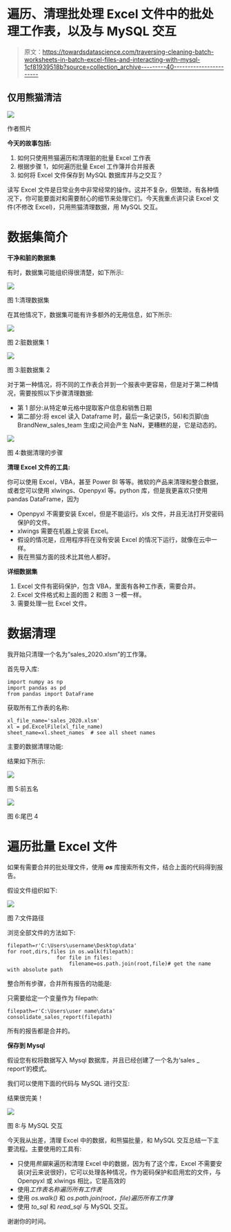 # 遍历、清理批处理 Excel 文件中的批处理工作表，以及与 MySQL 交互

> 原文：<https://towardsdatascience.com/traversing-cleaning-batch-worksheets-in-batch-excel-files-and-interacting-with-mysql-1cf81939518b?source=collection_archive---------40----------------------->

## 仅用熊猫清洁

![](img/e7e3304b54ae078ab966039fc900865a.png)

作者照片

**今天的故事包括:**

1.  如何只使用熊猫遍历和清理脏的批量 Excel 工作表
2.  根据步骤 1，如何遍历批量 Excel 工作簿并合并报表
3.  如何将 Excel 文件保存到 MySQL 数据库并与之交互？

读写 Excel 文件是日常业务中非常经常的操作。这并不复杂，但繁琐，有各种情况下，你可能要面对和需要耐心的细节来处理它们。今天我重点讲只读 Excel 文件(不修改 Excel)，只用熊猫清理数据，用 MySQL 交互。

# 数据集简介

**干净和脏的数据集**

有时，数据集可能组织得很清楚，如下所示:

![](img/463999539ec1e097c3550131b83e94a7.png)

图 1:清理数据集

在其他情况下，数据集可能有许多额外的无用信息，如下所示:

![](img/eb98fc5ad12ea88d76a7320c40862950.png)

图 2:脏数据集 1

![](img/90ebc1f9b2fa02cb76a1634a57548cbe.png)

图 3:脏数据集 2

对于第一种情况，将不同的工作表合并到一个报表中更容易，但是对于第二种情况，需要按照以下步骤清理数据:

*   第 1 部分:从特定单元格中提取客户信息和销售日期
*   第二部分:将 excel 读入 Dataframe 时，最后一条记录(5，56)和页脚(由 BrandNew_sales_team 生成)之间会产生 NaN，更糟糕的是，它是动态的。

![](img/f3945d2d8945e31799b6845f90ffdb04.png)

图 4:数据清理的步骤

**清理 Excel 文件的工具:**

你可以使用 Excel，VBA，甚至 Power BI 等等。微软的产品来清理和整合数据，或者您可以使用 xlwings、Openpyxl 等。python 库，但是我更喜欢只使用 pandas DataFrame，因为

*   Openpyxl 不需要安装 Excel，但是不能运行。xls 文件，并且无法打开受密码保护的文件。
*   xlwings 需要在机器上安装 Excel。
*   假设的情况是，应用程序将在没有安装 Excel 的情况下运行，就像在云中一样。
*   我在熊猫方面的技术比其他人都好。

**详细数据集**

1.  Excel 文件有密码保护，包含 VBA，里面有各种工作表，需要合并。
2.  Excel 文件格式和上面的图 2 和图 3 一模一样。
3.  需要处理一批 Excel 文件。

# **数据清理**

我开始只清理一个名为“sales_2020.xlsm”的工作簿。

首先导入库:

```
import numpy as np
import pandas as pd
from pandas import DataFrame
```

获取所有工作表的名称:

```
xl_file_name='sales_2020.xlsm'
xl = pd.ExcelFile(xl_file_name)
sheet_name=xl.sheet_names  # see all sheet names
```

主要的数据清理功能:

结果如下所示:

![](img/d7e89c1acfb5c3ec17e9aac597d45a80.png)

图 5:前五名

![](img/553caa51cc86e34b2941bb5df9fe312d.png)

图 6:尾巴 4

# **遍历批量 Excel 文件**

如果有需要合并的批处理文件，使用 ***os*** 库搜索所有文件，结合上面的代码得到报告。

假设文件组织如下:

![](img/84c1b9e6a3b064710bf4ec51084670c4.png)

图 7:文件路径

浏览全部文件的方法如下:

```
filepath=r'C:\Users\username\Desktop\data'
for root,dirs,files in os.walk(filepath):
                for file in files:                        
                    filename=os.path.join(root,file)# get the name with absolute path 
```

整合所有步骤，合并所有报告的功能是:

只需要给定一个变量作为 filepath:

```
filepath=r'C:\Users\user name\data'
consolidate_sales_report(filepath)
```

所有的报告都是合并的。

**保存到 Mysql**

假设您有权将数据写入 Mysql 数据库，并且已经创建了一个名为‘sales _ report’的模式。

我们可以使用下面的代码与 MySQL 进行交互:

结果很完美！

![](img/43f5544733b27ac73f14f929d125fbd9.png)

图 8:与 MySQL 交互

今天我从出差，清理 Excel 中的数据，和熊猫批量，和 MySQL 交互总结一下主要流程。主要使用的工具有:

*   只使用*熊猫*来遍历和清理 Excel 中的数据，因为有了这个库，Excel 不需要安装(对云来说很好)，它可以处理各种情况，作为密码保护和启用宏的文件，与 Openpyxl 或 xlwings 相比，它是高效的
*   使用*工作表名称遍历所有工作表*
*   使用 *os.walk()* 和 *os.path.join(root，file)遍历所有工作簿*
*   使用 *to_sql* 和 *read_sql* 与 MySQL 交互。

谢谢你的时间。